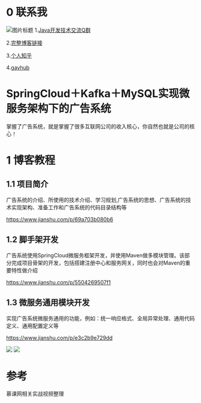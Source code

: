 # 0 联系我
![](http://upload-images.jianshu.io/upload_images/4685968-6a8b28d2fd95e8b7?imageMogr2/auto-orient/strip%7CimageView2/2/w/1240 "图片标题") 
1.[Java开发技术交流Q群](https://jq.qq.com/?_wv=1027&k=5UB4P1T)

2.[完整博客链接](http://www.shishusheng.com)

3.[个人知乎](http://www.zhihu.com/people/shi-shu-sheng-)

4.[gayhub](https://github.com/Wasabi1234)

# SpringCloud＋Kafka＋MySQL实现微服务架构下的广告系统
掌握了广告系统，就是掌握了很多互联网公司的收入核心，你自然也就是公司的核心！

# 1 博客教程
## 1.1 项目简介
广告系统的介绍、所使用的技术介绍、学习规划,广告系统的思想、广告系统的技术实现架构、准备工作和广告系统的代码目录结构等

https://www.jianshu.com/p/69a703b080b6

## 1.2 脚手架开发
广告系统使用SpringCloud微服务框架开发，并使用Maven做多模块管理。该部分完成项目骨架的开发，包括搭建注册中心和服务网关，同时也会对Maven的重要特性做介绍

https://www.jianshu.com/p/5504269507f1

## 1.3 微服务通用模块开发
实现广告系统微服务通用的功能，例如：统一响应格式、全局异常处理、通用代码定义、通用配置定义等

https://www.jianshu.com/p/e3c2b9e729dd


![](https://upload-images.jianshu.io/upload_images/4685968-c88d77d6f38a771b.png?imageMogr2/auto-orient/strip%7CimageView2/2/w/1240)
![](https://upload-images.jianshu.io/upload_images/4685968-091b54b1fa8b5748.png?imageMogr2/auto-orient/strip%7CimageView2/2/w/1240)

# 参考
慕课网相关实战视频整理
